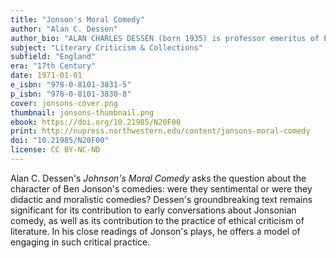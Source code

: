 ```yaml
---
title: "Jonson's Moral Comedy"
author: "Alan C. Dessen"
author_bio: "ALAN CHARLES DESSEN (born 1935) is professor emeritus of English at the University of North Carolina, Chapel Hill. He received his Ph. D. from Johns Hopkins in 1963. He is the author of several books including A Dictionary of Stage Directions in English Drama 1580-1642 and Elizabethan Stage Conventions and Modern Interpreters."
subject: "Literary Criticism & Collections"
subfield: "England"
era: "17th Century"
date: 1971-01-01
e_isbn: "978-0-8101-3831-5"
p_isbn: "978-0-8101-3830-8"
cover: jonsons-cover.png
thumbnail: jonsons-thumbnail.png
ebook: https://doi.org/10.21985/N20F00
print: http://nupress.northwestern.edu/content/jonsons-moral-comedy
doi: "10.21985/N20F00"
license: CC BY-NC-ND
---
```

Alan C. Dessen's _Johnson's Moral Comedy_ asks the question about the character of Ben Jonson's comedies: were they sentimental or were they didactic and moralistic comedies? Dessen's groundbreaking text remains significant for its contribution to early conversations about Jonsonian comedy, as well as its contribution to the practice of ethical criticism of literature. In his close readings of Jonson's plays, he offers a model of engaging in such critical practice.
